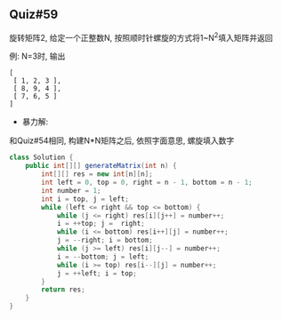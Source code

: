 ## Quiz#59

旋转矩阵2, 给定一个正整数N, 按照顺时针螺旋的方式将1~N<sup>2</sup>填入矩阵并返回

例: N=3时, 输出

	[
	 [ 1, 2, 3 ],
 	 [ 8, 9, 4 ],
	 [ 7, 6, 5 ]
	]
	
* 暴力解:

和Quiz#54相同, 构建N*N矩阵之后, 依照字面意思, 螺旋填入数字

```java
class Solution {
    public int[][] generateMatrix(int n) {
        int[][] res = new int[n][n];
        int left = 0, top = 0, right = n - 1, bottom = n - 1;
        int number = 1;
        int i = top, j = left;
        while (left <= right && top <= bottom) {
            while (j <= right) res[i][j++] = number++;
            i = ++top; j =  right;
            while (i <= bottom) res[i++][j] = number++;
            j = --right; i = bottom;
            while (j >= left) res[i][j--] = number++;
            i = --bottom; j = left;
            while (i >= top) res[i--][j] = number++;
            j = ++left; i = top;
        }
        return res;
    }
}
```